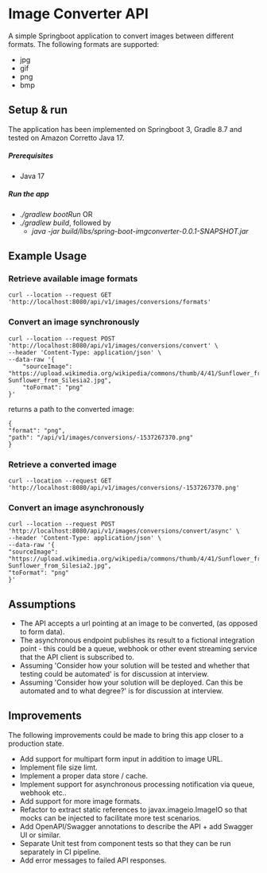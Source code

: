 
# Image Converter API
A simple Springboot application to convert images between different formats.
The following formats are supported:
* jpg
* gif
* png
* bmp

## Setup & run
The application has been implemented on Springboot 3, Gradle 8.7 and tested on Amazon Corretto Java 17.

##### Prerequisites
* Java 17
##### Run the app
* _./gradlew bootRun_ OR
* _./gradlew build_, followed by
	* _java -jar build/libs/spring-boot-imgconverter-0.0.1-SNAPSHOT.jar_

## Example Usage
### Retrieve available image formats
```
curl --location --request GET 'http://localhost:8080/api/v1/images/conversions/formats'
```
### Convert an image synchronously
```
curl --location --request POST 'http://localhost:8080/api/v1/images/conversions/convert' \
--header 'Content-Type: application/json' \
--data-raw '{
    "sourceImage": "https://upload.wikimedia.org/wikipedia/commons/thumb/4/41/Sunflower_from_Silesia2.jpg/800px-Sunflower_from_Silesia2.jpg",
    "toFormat": "png"
}'
```
returns a path to the converted image: 
```
{
"format": "png",
"path": "/api/v1/images/conversions/-1537267370.png"
}
```
### Retrieve a converted image
```
curl --location --request GET 
'http://localhost:8080/api/v1/images/conversions/-1537267370.png'
```
### Convert an image asynchronously
```
curl --location --request POST 'http://localhost:8080/api/v1/images/conversions/convert/async' \
--header 'Content-Type: application/json' \
--data-raw '{
"sourceImage": "https://upload.wikimedia.org/wikipedia/commons/thumb/4/41/Sunflower_from_Silesia2.jpg/800px-Sunflower_from_Silesia2.jpg",
"toFormat": "png"
}'
```
## Assumptions
- The API accepts a url pointing at an image to be converted, (as opposed to form data).
- The asynchronous endpoint publishes its result to a fictional integration point - this could be a queue, webhook or other event streaming service that the API client is subscribed to.
- Assuming 'Consider how your solution will be tested and whether that testing could be automated' is for discussion at interview.
- Assuming 'Consider how your solution will be deployed. Can this be automated and to what degree?' is for discussion at interview.

## Improvements
The following improvements could be made to bring this app closer to a production state.
- Add support for multipart form input in addition to image URL.
- Implement file size limt.
- Implement a proper data store / cache.
- Implement support for asynchronous processing notification via queue, webhook etc..
- Add support for more image formats.
- Refactor to extract static references to javax.imageio.ImageIO so that mocks can be injected to facilitate more test scenarios.
- Add OpenAPI/Swagger annotations to describe the API + add Swagger UI or similar.
- Separate Unit test from component tests so that they can be run separately in CI pipeline.
- Add error messages to failed API responses.
